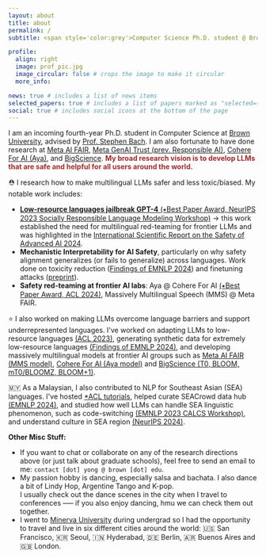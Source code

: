 ```yaml
---
layout: about
title: about
permalink: /
subtitle: <span style='color:grey'>Computer Science Ph.D. student @ Brown University<br>Research Scientist Intern @ <a href='https://ai.meta.com/' style='color:#222222'>Meta AI (FAIR)</a>, Collaborator @ <a href='https://cohere.com/research' style='color:#222222'>Cohere For AI</a></span>

profile:
  align: right
  image: prof_pic.jpg
  image_circular: false # crops the image to make it circular
  more_info: 

news: true # includes a list of news items
selected_papers: true # includes a list of papers marked as "selected={true}"
social: true # includes social icons at the bottom of the page
---
```


I am an incoming fourth-year Ph.D. student in Computer Science at [Brown University](https://cs.brown.edu/), advised by [Prof. Stephen Bach](https://scholar.google.com/citations?user=hs6pGXoAAAAJ&hl=en). I am also fortunate to have done research at [Meta AI FAIR](https://ai.meta.com/research/), [Meta GenAI Trust (prev. Responsible AI)](https://ai.meta.com/research/), [Cohere For AI (Aya)](https://cohere.com/research/aya), and [BigScience](https://bigscience.huggingface.co/). **<span style="color:brown; font-weight: bold;">My broad research vision is to develop LLMs that are safe and helpful for all users around the world.</span>**

⛑️ I research how to make multilingual LLMs safer and less toxic/biased. My notable work includes:
- [**Low-resource languages jailbreak GPT-4** (&#11089;Best Paper Award, NeurIPS 2023 Socially Responsible Language Modeling Workshop)](https://arxiv.org/abs/2310.02446) &rarr; this work established the need for multilingual red-teaming for frontier LLMs and was highlighted in the [International Scientific Report on the Safety of Advanced AI 2024](https://www.gov.uk/government/publications/international-scientific-report-on-the-safety-of-advanced-ai).
- **Mechanistic Interpretability for AI Safety**, particularly on why safety alignment generalizes (or fails to generalize) across languages. Work done on toxicity reduction ([Findings of EMNLP 2024](https://arxiv.org/abs/2406.16235)) and finetuning attacks ([preprint](https://arxiv.org/abs/2410.18210)).
- **Safety red-teaming at frontier AI labs**: Aya @ Cohere For AI [(&#11089;Best Paper Award, ACL 2024)](https://arxiv.org/abs/2402.07827), Massively Multilingual Speech (MMS) @ Meta FAIR.

⭐️ I also worked on making LLMs overcome language barriers and support underrepresented languages. I've worked on adapting LLMs to low-resource languages [(ACL 2023)](https://arxiv.org/abs/2212.09535), generating synthetic data for extremely low-resource languages [(Findings of EMNLP 2024)](https://arxiv.org/abs/2402.14086), and developing massively multilingual models at frontier AI groups such as [Meta AI FAIR (MMS model)](https://ai.meta.com/research/), [Cohere For AI (Aya model)](https://cohere.com/research/aya) and [BigScience (T0, BLOOM, mT0/BLOOMZ, BLOOM+1)](https://bigscience.huggingface.co/).

<!-- - **Meta AI (FAIR)**: I study how to collect data to make Massively Multilingual Speech models robust to accents.
- **Cohere For AI**: In addition to safety red-teaming the [Aya model](https://arxiv.org/abs/2402.07827), I also worked as a language ambassador for the Malay language for the [Aya dataset](https://arxiv.org/abs/2402.06619).
- **BigScience**: I led the language adaptation project for BLOOM, known as [BLOOM+1](https://arxiv.org/abs/2212.09535). I also helped developed [T0](https://arxiv.org/abs/2110.08207), [BLOOM](https://arxiv.org/abs/2211.05100), and [mT0/BLOOMZ](https://arxiv.org/abs/2211.01786).  -->
  
🇲🇾 As a Malaysian, I also contributed to NLP for Southeast Asian (SEA) languages. I've hosted [*ACL tutorials](https://aclanthology.org/2023.ijcnlp-tutorials.2/), helped curate SEACrowd data hub [(EMNLP 2024)](https://arxiv.org/abs/2406.10118), and studied how well LLMs can handle SEA linguistic phenomenon, such as code-switching [(EMNLP 2023 CALCS Workshop)](https://arxiv.org/abs/2303.13592), and understand culture in SEA region [(NeurIPS 2024)](https://arxiv.org/abs/2406.05967).

**Other Misc Stuff:**
- If you want to chat or collaborate on any of the research directions above (or just talk about graduate schools), feel free to send an email to me: `contact [dot] yong @ brown [dot] edu`.
- My passion hobby is dancing, especially salsa and bachata. I also dance a bit of Lindy Hop, Argentine Tango and K-pop. <br>I usually check out the dance scenes in the city when I travel to conferences ––– if you also enjoy dancing, hmu we can check them out together.
- I went to [Minerva University](https://www.minerva.edu/) during undergrad so I had the opportunity to travel and live in six different cities around the world: 🇺🇸 San Francisco, 🇰🇷 Seoul, 🇮🇳 Hyderabad, 🇩🇪 Berlin, 🇦🇷 Buenos Aires and 🇬🇧 London. 